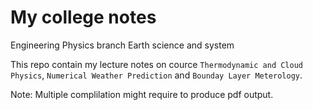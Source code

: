 # My college notes

Engineering Physics branch
Earth science and system 

This repo contain my lecture notes on cource `Thermodynamic and Cloud Physics`, `Numerical Weather Prediction` and `Bounday Layer Meterology`.

Note: Multiple complilation might require to produce pdf output.
